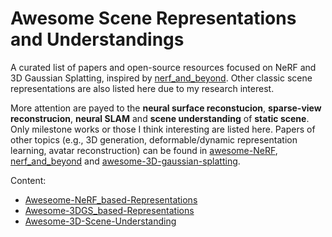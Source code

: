 # Awesome Scene Representations and Understandings
A curated list of papers and open-source resources focused on NeRF and 3D Gaussian Splatting, inspired by [nerf_and_beyond](https://github.com/yangjiheng/nerf_and_beyond_docs). Other classic scene representations are also listed here due to my research interest.

More attention are payed to the **neural surface reconstucion**, **sparse-view reconstrucion**, **neural SLAM** and **scene understanding** of **static scene**. Only milestone works or those I think interesting are listed here. Papers of other topics (e.g., 3D generation, deformable/dynamic representation learning, avatar reconstruction) can be found in [awesome-NeRF](https://github.com/awesome-NeRF/awesome-NeRF), [nerf_and_beyond](https://github.com/yangjiheng/nerf_and_beyond_docs) and [awesome-3D-gaussian-splatting](https://github.com/MrNeRF/awesome-3D-gaussian-splatting).

Content:
- [Aweseome-NeRF_based-Representations](Aweseome-NeRF_based-Representations.md)
- [Awesome-3DGS_based-Representations](Awesome-3DGS_based-Representations.md)
- [Awesome-3D-Scene-Understanding](Awesome-3D-Scene-Understanding.md)